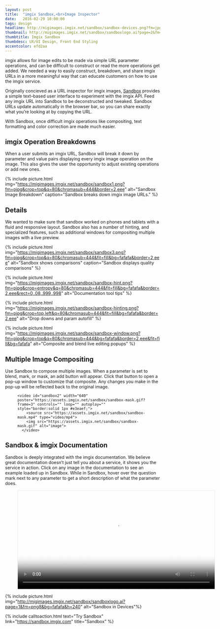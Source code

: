 ```yaml
---
layout: post
title:  "imgix Sandbox,<br>Image Inspector"
date:   2016-02-29 10:00:00
tags: design
headline: http://migimages.imgix.net/sandbox/sandbox-devices.png?fm=jpg&chromasub=444&bg=fafafa
thumbnail: http://migimages.imgix.net/sandbox/sandboxlogo.ai?page=2&fm=png8&bg=F0DBBB&fit=clamp&w=320&h=320&dpr=2&colorquant=48&pad=8&border=8,fff
thumbtitle: Imgix Sandbox
thumbdesc: UX/UI Design, Front End Styling
accentcolor: efd2aa
---
```


<section>
<p>imgix allows for image edits to be made via simple URL parameter operations, and can be difficult to construct or read the more operations get added. We needed a way to easily construct, breakdown, and share imgix URLs in a more meaningful way that can educate customers on how to use the imgix service.<p>

<p>Originally concieved as a URL inspector for imgix images, <a href="http://sandbox.imgix.com/">Sandbox</a> provides a simple text–based user interface to experiment with the imgix API. Feed any imgix URL into Sandbox to be deconstructed and tweaked. Sandbox URLs update automatically in the browser bar, so you can share exactly what you’re looking at by copying the URL.</p>
<p>With Sandbox, once difficult imgix operations like compositing, text formatting and color correction are made much easier.</p>
</section>

<section>
	<h2>imgix Operation Breakdowns</h2>
<p>When a user submits an imgix URL, Sandbox will break it down by parameter and value pairs displaying every imgix image operation on the image. This also gives the user the opportunity to adjust existing operations or add new ones.</p>
</section>

{% include picture.html img="https://migimages.imgix.net/sandbox/sandbox1.png?fm=pjpg&crop=top&q=80&chromasub=444&border=2,eee" alt="Sandbox Image Breakdown" caption="Sandbox breaks down imgix image URLs." %}

<section>
<h2>Details</h2>
<p>We wanted to make sure that sandbox worked on phones and tablets with a fluid and responsive layout. Sandbox also has a number of hinting, and specialized features, such as additional windows for compositing multiple images with a live preview.</p>
</section>


{% include picture.html img="https://migimages.imgix.net/sandbox/sandbox3.png?fm=pjpg&crop=top&q=80&chromasub=444&fit=fill&bg=fafafa&border=2,eee" alt="Sandbox shows comparisons" caption="Sandbox displays quality comparisons" %}

<!-- {% include thumb.html img="https://migimages.imgix.net/sandbox/sandbox-home.png?fm=pjpg&crop=top&q=80&chromasub=444&fit=fill&bg=fafafa" alt="imgix Sandbox Home" caption="Sandbox Home Screen URL input"%} -->

{% include picture.html img="https://migimages.imgix.net/sandbox/sandbox-hint.png?fm=pjpg&crop=entropy&q=80&chromasub=444&fit=fill&bg=fafafa&border=2,eee&rect=0,.08,.999,.998" alt="Documentation tool tips" %}

{% include picture.html img="https://migimages.imgix.net/sandbox/sandbox-hinting.png?fm=pjpg&crop=top,left&q=80&chromasub=444&fit=fill&bg=fafafa&border=2,eee" alt="Drop downs and param autofill" %}

<!-- {% include picture.html img="https://migimages.imgix.net/sandbox/sandbox-phone1.png?fm=png8&crop=top&q=80&chromasub=444&fit=fill&bg=fafafa&border=2,eee" alt="" %} -->

<!-- {% include picture.html img="https://migimages.imgix.net/sandbox/sandbox-phone3.png?fm=png8&crop=top&q=80&chromasub=444&fit=fill&bg=fafafa&border=2,eee" alt="" %} -->

{% include picture.html img="https://migimages.imgix.net/sandbox/sandbox-window.png?fm=pjpg&crop=top&q=80&chromasub=444&bg=fafafa&border=2,eee&fit=fill&bg=fafafa" alt="Composite and blend live editing popups" %}


<section>

<h2>Multiple Image Compositing</h2>
<p>
Use Sandbox to compose multiple images. When a parameter is set to blend, mark, or mask, an add button will appear. Click that button to open a pop-up window to customize that composite. Any changes you make in the pop-up will be reflected back to the original image.</p>
 <figure>

	<video id="sandbox2" width="640" poster="https://assets.imgix.net/sandbox/sandbox-mask.gif?frame=3" controls="" loop="" autoplay="" style="border:solid 1px #e3eaef;">
        <source src="https://assets.imgix.net/sandbox/sandbox-mask.mp4" type="video/mp4">
        <img src="https://assets.imgix.net/sandbox/sandbox-mask.gif" alt="image">
      </video>
 </figure>

<h2>Sandbox & imgix Documentation</h2>
<p>
Sandbox is deeply integrated with the imgix documentation. We believe great documentation doesn’t just tell you about a service, it shows you the service in action. Click on any image in the documentation to see an example loaded up in Sandbox. While in Sandbox, hover over the question mark next to any parameter to get a short description of what the parameter does.</p>
<figure>
 	<video id="sandbox1" width="640" poster="https://assets.imgix.net/sandbox/sandbox1.gif?frame=1" controls="" loop="" autoplay="" style="border:solid 1px #e3eaef;">
        <source src="https://assets.imgix.net/sandbox/sandbox-docs.mp4" type="video/mp4">
        <img src="https://assets.imgix.net/sandbox/sandbox1.gif" class="dpr-compat" alt="image">
      </video>
</figure>

</section>

{% include picture.html img="http://migimages.imgix.net/sandbox/sandboxlogo.ai?page=1&fm=png8&bg=fafafa&h=240" alt="Sandbox in Devices"%}

{% include calltoaction.html text="Try Sandbox" link="https://sandbox.imgix.com" title="Sandbox" %}
